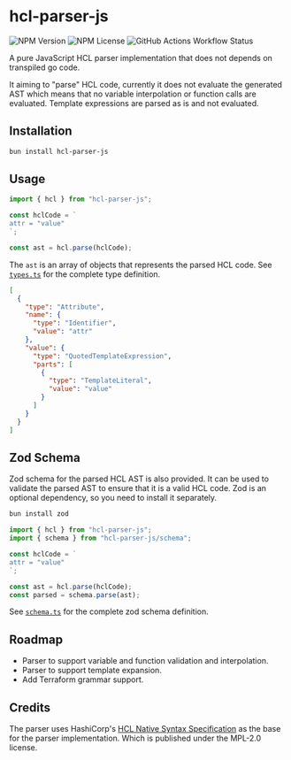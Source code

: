# hcl-parser-js

![NPM Version](https://img.shields.io/npm/v/hcl-parser-js)
![NPM License](https://img.shields.io/npm/l/hcl-parser-js)
![GitHub Actions Workflow Status](https://img.shields.io/github/actions/workflow/status/shuntksh/hcl-parser-js/ci.yaml)

A pure JavaScript HCL parser implementation that does not depends on transpiled go code.

It aiming to "parse" HCL code, currently it does not evaluate the generated AST which means that no variable interpolation or function calls are evaluated. Template expressions are parsed as is and not evaluated.

## Installation

```sh
bun install hcl-parser-js
```

## Usage

```ts
import { hcl } from "hcl-parser-js";

const hclCode = `
attr = "value"
`;

const ast = hcl.parse(hclCode);
```
The `ast` is an array of objects that represents the parsed HCL code.
See [`types.ts`](./src/types.ts) for the complete type definition.

```json
[
  {
    "type": "Attribute",
    "name": {
      "type": "Identifier",
      "value": "attr"
    },
    "value": {
      "type": "QuotedTemplateExpression",
      "parts": [
        {
          "type": "TemplateLiteral",
          "value": "value"
        }
      ]
    }
  }
]
```

## Zod Schema

Zod schema for the parsed HCL AST is also provided. It can be used to validate the parsed AST to ensure that it is a valid HCL code. Zod is an optional dependency, so you need to install it separately.

```sh
bun install zod
```

```ts
import { hcl } from "hcl-parser-js";
import { schema } from "hcl-parser-js/schema";

const hclCode = `
attr = "value"
`;

const ast = hcl.parse(hclCode);
const parsed = schema.parse(ast);
```

See [`schema.ts`](./src/schema.ts) for the complete zod schema definition.

## Roadmap

- Parser to support variable and function validation and interpolation.
- Parser to support template expansion.
- Add Terraform grammar support.

## Credits

The parser uses HashiCorp's [HCL Native Syntax Specification](https://github.com/hashicorp/hcl/blob/5c140ce1cb2007f7cce52769d8ee97aec5f1032c/hclsyntax/spec.md) as the base for the parser implementation. Which is published under the MPL-2.0 license.
